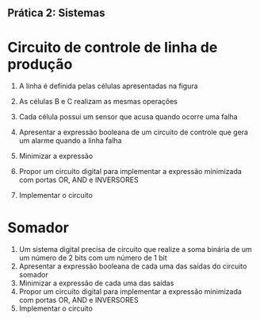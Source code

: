 ## Prática 2: Sistemas

# Circuito de controle de linha de produção
1. A linha é definida pelas células apresentadas na figura

2. As células B e C realizam as mesmas operações
3. Cada célula possui um sensor que acusa quando ocorre uma falha
4. Apresentar a expressão booleana de um circuito de controle que gera um alarme quando a linha falha
5. Minimizar a expressão
6. Propor um circuito digital para implementar a expressão minimizada com portas OR, AND e INVERSORES
7. Implementar o circuito

# Somador
1. Um sistema digital precisa de circuito que realize a soma binária de um um número de 2 bits com um número de 1 bit
2. Apresentar a expressão booleana de cada uma das saídas do circuito somador
3. Minimizar a expressão de cada uma das saídas
4. Propor um circuito digital para implementar a expressão minimizada com portas OR, AND e INVERSORES
5. Implementar o circuito
